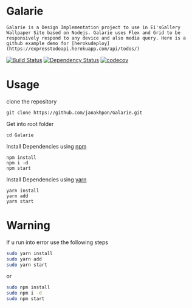# Galarie
    Galarie is a Design Implementation project to use in Ei'sGallery Wallpaper Site based on Nodejs. Galarie uses Flex and Grid to be responsively respond to any device and also media query. Here is a github example demo for [herokudeploy](https://expresstodoapi.herokuapp.com/api/todos/)


[![Build Status](https://secure.travis-ci.org/fent/node-ytdl.svg)](https://github.com/janakhpon/EtodoAPI.git)
[![Dependency Status](https://david-dm.org/fent/node-ytdl.svg)](https://github.com/janakhpon/EtodoAPI.git)
[![codecov](https://codecov.io/gh/fent/node-ytdl/branch/master/graph/badge.svg)](https://expresstodoapi.herokuapp.com/api/todos/)

# Usage

clone the repository

    git clone https://github.com/janakhpon/Galarie.git

Get into root folder

    cd Galarie

Install Dependencies using [npm](https://www.npmjs.com/)

    npm install
    npm i -d
    npm start

Install Dependencies using [yarn](https://yarnpkg.com/en/)

    yarn install
    yarn add
    yarn start




# Warning
If u run into error use the following steps

```bash
sudo yarn install
sudo yarn add
sudo yarn start
```
or

```bash
sudo npm install
sudo npm i -d
sudo npm start
```




